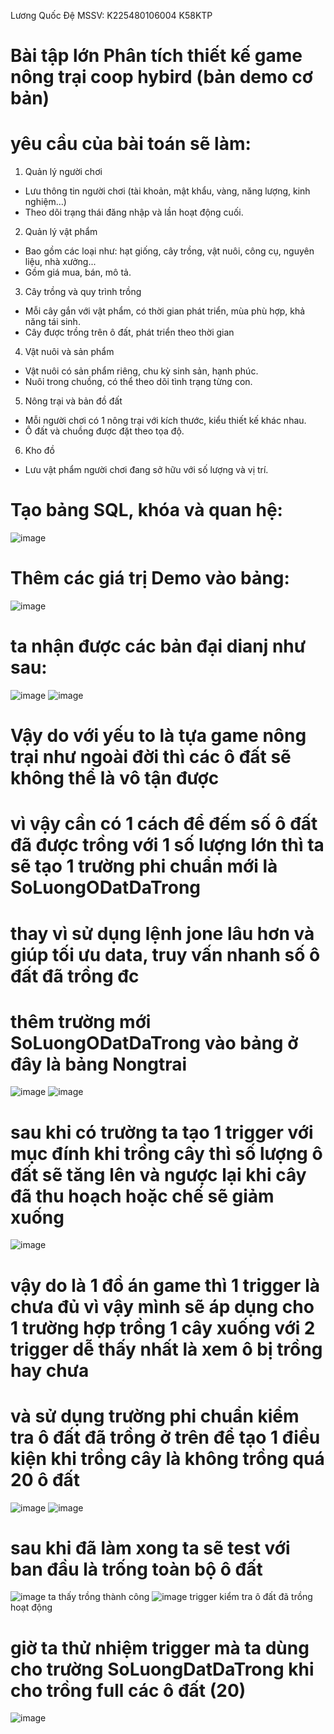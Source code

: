 Lương Quốc Đệ MSSV: K225480106004 K58KTP
# Bài tập lớn Phân tích thiết kế game nông trại coop hybird (bản demo cơ bản)
# yêu cầu của bài toán sẽ làm:
1. Quản lý người chơi
  * Lưu thông tin người chơi (tài khoản, mật khẩu, vàng, năng lượng, kinh nghiệm…)
  * Theo dõi trạng thái đăng nhập và lần hoạt động cuối.
2. Quản lý vật phẩm
  * Bao gồm các loại như: hạt giống, cây trồng, vật nuôi, công cụ, nguyên liệu, nhà xưởng...
  * Gồm giá mua, bán, mô tả.
3. Cây trồng và quy trình trồng
  * Mỗi cây gắn với vật phẩm, có thời gian phát triển, mùa phù hợp, khả năng tái sinh.
  * Cây được trồng trên ô đất, phát triển theo thời gian
4. Vật nuôi và sản phẩm
  * Vật nuôi có sản phẩm riêng, chu kỳ sinh sản, hạnh phúc.
  * Nuôi trong chuồng, có thể theo dõi tình trạng từng con.
5. Nông trại và bản đồ đất
 *  Mỗi người chơi có 1 nông trại với kích thước, kiểu thiết kế khác nhau.
  * Ô đất và chuồng được đặt theo tọa độ.
6. Kho đồ
  * Lưu vật phẩm người chơi đang sở hữu với số lượng và vị trí.

# Tạo bảng SQL, khóa và quan hệ: 
![image](https://github.com/user-attachments/assets/5b6ba313-195f-4a73-b92b-814d1889ea76)
# Thêm các giá trị Demo vào bảng:
![image](https://github.com/user-attachments/assets/049b0b25-35ff-4571-93b9-7f80d4977d6a)
# ta nhận được các bản đại dianj như sau:
![image](https://github.com/user-attachments/assets/e5d06b7d-3065-4d9c-89d1-5a526e20f9a1)
![image](https://github.com/user-attachments/assets/fa1951aa-0058-41db-9c92-c8a76e94d7c3)
# Vậy do với yếu to là tựa game nông trại như ngoài đời thì các ô đất sẽ không thể là vô tận được
# vì vậy cần có 1 cách để đếm số ô đất đã được trồng với 1 số lượng lớn thì ta sẽ tạo 1 trường phi chuẩn mới là SoLuongODatDaTrong
# thay vì sử dụng lệnh jone lâu hơn và giúp tối ưu data, truy vấn nhanh số ô đất đã trồng đc 
# thêm trường mới SoLuongODatDaTrong vào bảng ở đây là bảng Nongtrai
![image](https://github.com/user-attachments/assets/ccacea00-ccc8-4e8f-a8c5-ebe7eacf12e8)
![image](https://github.com/user-attachments/assets/d714c884-2d8c-4202-8f14-bbbd2be110d1)
# sau khi có trường ta tạo 1 trigger với mục đính khi trồng cây thì số lượng ô đất sẽ tăng lên và ngược lại khi cây đã thu hoạch hoặc chế sẽ giảm xuống
![image](https://github.com/user-attachments/assets/f533d793-6f1b-4ee7-8157-284354ba0df9)
# vậy do là 1 đồ án game thì 1 trigger là chưa đủ vì vậy mình sẽ áp dụng cho 1 trường hợp trồng 1 cây xuống với 2 trigger dễ thấy nhất là xem ô bị trồng hay chưa 
# và sử dụng trường phi chuẩn kiểm tra ô đất đã trồng ở trên để tạo 1 điều kiện khi trồng cây là không trồng quá 20 ô đất 
![image](https://github.com/user-attachments/assets/239b54ba-8ec1-4a04-903b-659e203e6b23)
![image](https://github.com/user-attachments/assets/e54f3171-f51e-4069-a8a5-61a6b282e9f0)
# sau khi đã làm xong ta sẽ test với ban đầu là trống toàn bộ ô đất 
![image](https://github.com/user-attachments/assets/7e4a534e-e60d-4d59-972c-214536c7b462)
ta thấy trồng thành công 
![image](https://github.com/user-attachments/assets/a5b4fa06-def9-4430-9ca2-98e794c4a359)
trigger kiểm tra ô đất đã trồng hoạt động
# giờ ta thử nhiệm trigger mà ta dùng cho trường SoLuongDatDaTrong khi cho trồng full các ô đất (20)
![image](https://github.com/user-attachments/assets/556ad4bc-756b-4589-88f3-3a280f6045d1)








